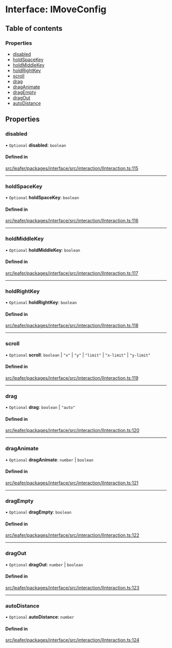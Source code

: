 # Interface: IMoveConfig

## Table of contents

### Properties

- [disabled](IMoveConfig.md#disabled)
- [holdSpaceKey](IMoveConfig.md#holdspacekey)
- [holdMiddleKey](IMoveConfig.md#holdmiddlekey)
- [holdRightKey](IMoveConfig.md#holdrightkey)
- [scroll](IMoveConfig.md#scroll)
- [drag](IMoveConfig.md#drag)
- [dragAnimate](IMoveConfig.md#draganimate)
- [dragEmpty](IMoveConfig.md#dragempty)
- [dragOut](IMoveConfig.md#dragout)
- [autoDistance](IMoveConfig.md#autodistance)

## Properties

### disabled

• `Optional` **disabled**: `boolean`

#### Defined in

[src/leafer/packages/interface/src/interaction/IInteraction.ts:115](https://github.com/leaferjs/leafer/blob/c0a3cd1f6ba179c1348a90558ab02097cb535d9a/packages/interface/src/interaction/IInteraction.ts#L115)

___

### holdSpaceKey

• `Optional` **holdSpaceKey**: `boolean`

#### Defined in

[src/leafer/packages/interface/src/interaction/IInteraction.ts:116](https://github.com/leaferjs/leafer/blob/c0a3cd1f6ba179c1348a90558ab02097cb535d9a/packages/interface/src/interaction/IInteraction.ts#L116)

___

### holdMiddleKey

• `Optional` **holdMiddleKey**: `boolean`

#### Defined in

[src/leafer/packages/interface/src/interaction/IInteraction.ts:117](https://github.com/leaferjs/leafer/blob/c0a3cd1f6ba179c1348a90558ab02097cb535d9a/packages/interface/src/interaction/IInteraction.ts#L117)

___

### holdRightKey

• `Optional` **holdRightKey**: `boolean`

#### Defined in

[src/leafer/packages/interface/src/interaction/IInteraction.ts:118](https://github.com/leaferjs/leafer/blob/c0a3cd1f6ba179c1348a90558ab02097cb535d9a/packages/interface/src/interaction/IInteraction.ts#L118)

___

### scroll

• `Optional` **scroll**: `boolean` \| ``"x"`` \| ``"y"`` \| ``"limit"`` \| ``"x-limit"`` \| ``"y-limit"``

#### Defined in

[src/leafer/packages/interface/src/interaction/IInteraction.ts:119](https://github.com/leaferjs/leafer/blob/c0a3cd1f6ba179c1348a90558ab02097cb535d9a/packages/interface/src/interaction/IInteraction.ts#L119)

___

### drag

• `Optional` **drag**: `boolean` \| ``"auto"``

#### Defined in

[src/leafer/packages/interface/src/interaction/IInteraction.ts:120](https://github.com/leaferjs/leafer/blob/c0a3cd1f6ba179c1348a90558ab02097cb535d9a/packages/interface/src/interaction/IInteraction.ts#L120)

___

### dragAnimate

• `Optional` **dragAnimate**: `number` \| `boolean`

#### Defined in

[src/leafer/packages/interface/src/interaction/IInteraction.ts:121](https://github.com/leaferjs/leafer/blob/c0a3cd1f6ba179c1348a90558ab02097cb535d9a/packages/interface/src/interaction/IInteraction.ts#L121)

___

### dragEmpty

• `Optional` **dragEmpty**: `boolean`

#### Defined in

[src/leafer/packages/interface/src/interaction/IInteraction.ts:122](https://github.com/leaferjs/leafer/blob/c0a3cd1f6ba179c1348a90558ab02097cb535d9a/packages/interface/src/interaction/IInteraction.ts#L122)

___

### dragOut

• `Optional` **dragOut**: `number` \| `boolean`

#### Defined in

[src/leafer/packages/interface/src/interaction/IInteraction.ts:123](https://github.com/leaferjs/leafer/blob/c0a3cd1f6ba179c1348a90558ab02097cb535d9a/packages/interface/src/interaction/IInteraction.ts#L123)

___

### autoDistance

• `Optional` **autoDistance**: `number`

#### Defined in

[src/leafer/packages/interface/src/interaction/IInteraction.ts:124](https://github.com/leaferjs/leafer/blob/c0a3cd1f6ba179c1348a90558ab02097cb535d9a/packages/interface/src/interaction/IInteraction.ts#L124)
